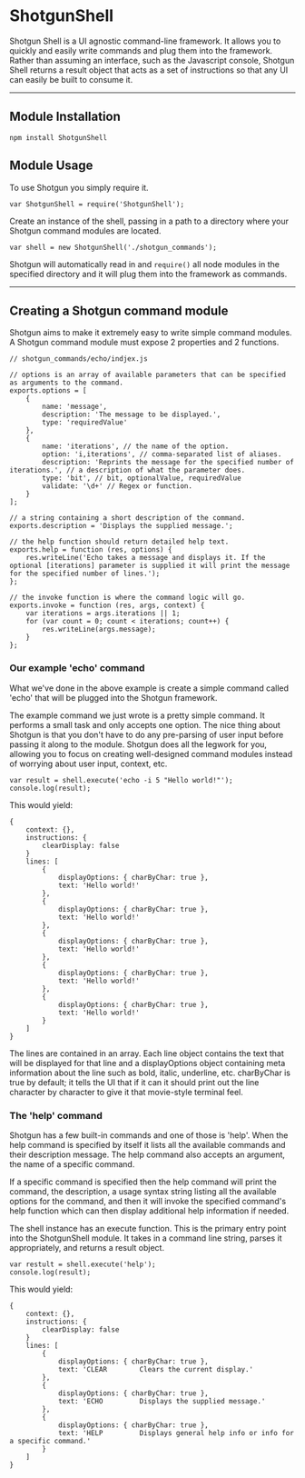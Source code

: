 ShotgunShell
============

Shotgun Shell is a UI agnostic command-line framework. It allows you to quickly and easily write commands and plug them into the framework. Rather than assuming an interface, such as the Javascript console, Shotgun Shell returns a result object that acts as a set of instructions so that any UI can easily be built to consume it.

---

## Module Installation

    npm install ShotgunShell


## Module Usage

To use Shotgun you simply require it.

    var ShotgunShell = require('ShotgunShell');
    
Create an instance of the shell, passing in a path to a directory where your Shotgun command modules are located.

    var shell = new ShotgunShell('./shotgun_commands');
    
Shotgun will automatically read in and `require()` all node modules in the specified directory and it will plug them into the framework as commands.

---

## Creating a Shotgun command module

Shotgun aims to make it extremely easy to write simple command modules. A Shotgun command module must expose 2 properties and 2 functions.

    // shotgun_commands/echo/indjex.js

    // options is an array of available parameters that can be specified as arguments to the command.
    exports.options = [
        {
            name: 'message',
            description: 'The message to be displayed.',
            type: 'requiredValue'
        },
        {
            name: 'iterations', // the name of the option.
            option: 'i,iterations', // comma-separated list of aliases.
            description: 'Reprints the message for the specified number of iterations.', // a description of what the parameter does.
            type: 'bit', // bit, optionalValue, requiredValue
            validate: '\d+' // Regex or function.
        }
    ];
    
    // a string containing a short description of the command.
    exports.description = 'Displays the supplied message.';

    // the help function should return detailed help text.
    exports.help = function (res, options) {
        res.writeLine('Echo takes a message and displays it. If the optional [iterations] parameter is supplied it will print the message for the specified number of lines.');
    };
        
    // the invoke function is where the command logic will go.
    exports.invoke = function (res, args, context) {
        var iterations = args.iterations || 1;
        for (var count = 0; count < iterations; count++) {
            res.writeLine(args.message);
        }
    };
    
### Our example 'echo' command

What we've done in the above example is create a simple command called 'echo' that will be plugged into the Shotgun framework. 

The example command we just wrote is a pretty simple command. It performs a small task and only accepts one option. The nice thing about Shotgun is that you don't have to do any pre-parsing of user input before passing it along to the module. Shotgun does all the legwork for you, allowing you to focus on creating well-designed command modules instead of worrying about user input, context, etc.

    var result = shell.execute('echo -i 5 "Hello world!"');
    console.log(result);
    
This would yield:

    {
        context: {},
        instructions: {
            clearDisplay: false
        }
        lines: [
            {
                displayOptions: { charByChar: true },
                text: 'Hello world!'
            },
            {
                displayOptions: { charByChar: true },
                text: 'Hello world!'
            },
            {
                displayOptions: { charByChar: true },
                text: 'Hello world!'
            },
            {
                displayOptions: { charByChar: true },
                text: 'Hello world!'
            },
            {
                displayOptions: { charByChar: true },
                text: 'Hello world!'
            }
        ]
    }
    
The lines are contained in an array. Each line object contains the text that will be displayed for that line and a displayOptions object containing meta information about the line such as bold, italic, underline, etc. charByChar is true by default; it tells the UI that if it can it should print out the line character by character to give it that movie-style terminal feel.
    
### The 'help' command
    
Shotgun has a few built-in commands and one of those is 'help'. When the help command is specified by itself it lists all the available commands and their description message. The help command also accepts an argument, the name of a specific command.

If a specific command is specified then the help command will print the command, the description, a usage syntax string listing all the available options for the command, and then it will invoke the specified command's help function which can then display additional help information if needed.

The shell instance has an execute function. This is the primary entry point into the ShotgunShell module. It takes in a command line string, parses it appropriately, and returns a result object.

    var restult = shell.execute('help');
    console.log(result);
    
This would yield:

    {
        context: {},
        instructions: {
            clearDisplay: false
        }
        lines: [
            {
                displayOptions: { charByChar: true },
                text: 'CLEAR        Clears the current display.'
            },
            {
                displayOptions: { charByChar: true },
                text: 'ECHO         Displays the supplied message.'
            },
            {
                displayOptions: { charByChar: true },
                text: 'HELP         Displays general help info or info for a specific command.'
            }
        ]
    }
